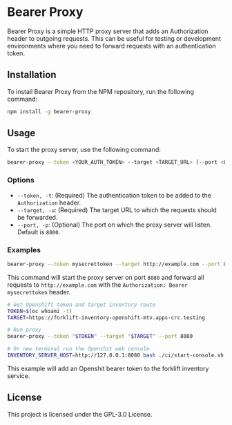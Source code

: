 # Bearer Proxy

Bearer Proxy is a simple HTTP proxy server that adds an Authorization header to outgoing requests. This can be useful for testing or development environments where you need to forward requests with an authentication token.

## Installation

To install Bearer Proxy from the NPM repository, run the following command:

```bash
npm install -g bearer-proxy
```

## Usage

To start the proxy server, use the following command:

```bash
bearer-proxy --token <YOUR_AUTH_TOKEN> --target <TARGET_URL> [--port <LISTEN_PORT>]
```

### Options

- `--token, -t`: (Required) The authentication token to be added to the `Authorization` header.
- `--target, -u`: (Required) The target URL to which the requests should be forwarded.
- `--port, -p`: (Optional) The port on which the proxy server will listen. Default is `8000`.

### Examples

```bash
bearer-proxy --token mysecrettoken --target http://example.com --port 8080
```

This command will start the proxy server on port `8080` and forward all requests to `http://example.com` with the `Authorization: Bearer mysecrettoken` header.

```bash
# Get Openshift token and target inventory route
TOKEN=$(oc whoami -t)
TARGET=https://forklift-inventory-openshift-mtv.apps-crc.testing

# Run proxy
bearer-proxy --token "$TOKEN" --target "$TARGET" --port 8080

# On new terminal run the Openshit web console
INVENTORY_SERVER_HOST=http://127.0.0.1:8080 bash ./ci/start-console.sh
```

This example will add an Openshit bearer token to the forklift inventory service.

## License

This project is licensed under the GPL-3.0 License.
